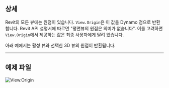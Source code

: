 ## 상세
Revit의 모든 뷰에는 원점이 있습니다. `View.Origin`은 이 값을 Dynamo 점으로 반환합니다. Revit API 설명서에 따르면 "평면뷰의 원점은 의미가 없습니다". 이를 고려하면 `View.Origin`에서 제공하는 값은 최종 사용자에게 달려 있습니다.

아래 예에서는 활성 뷰와 선택한 3D 뷰의 원점이 반환됩니다.
___
## 예제 파일

![View.Origin](./Revit.Elements.Views.View.Origin_img.jpg)
